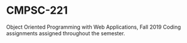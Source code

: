 # CMPSC-221
Object Oriented Programming with Web Applications, Fall 2019 Coding assignments assigned throughout the semester.
